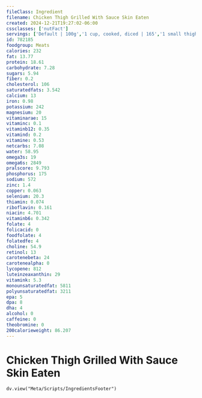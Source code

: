 ```yaml
---
fileClass: Ingredient
filename: Chicken Thigh Grilled With Sauce Skin Eaten
created: 2024-12-21T19:27:02-06:00
cssclasses: ['nutFact']
servings: ['Default | 100g','1 cup, cooked, diced | 165','1 small thigh | 100','1 medium thigh | 110','1 large thigh | 140','1 thigh, ns as to size | 110','1 oz, cooked | 28']
id: 782185
foodgroup: Meats
calories: 232
fat: 13.77
protein: 18.61
carbohydrate: 7.28
sugars: 5.94
fiber: 0.2
cholesterol: 106
saturatedfats: 3.542
calcium: 13
iron: 0.98
potassium: 242
magnesium: 20
vitaminarae: 15
vitaminc: 0.1
vitaminb12: 0.35
vitamind: 0.2
vitamine: 0.53
netcarbs: 7.08
water: 58.95
omega3s: 19
omega6s: 2849
pralscore: 9.793
phosphorus: 175
sodium: 572
zinc: 1.4
copper: 0.063
selenium: 20.3
thiamin: 0.074
riboflavin: 0.161
niacin: 4.701
vitaminb6: 0.342
folate: 4
folicacid: 0
foodfolate: 4
folatedfe: 4
choline: 54.9
retinol: 13
carotenebeta: 24
carotenealpha: 0
lycopene: 812
luteinzeaxanthin: 29
vitamink: 5.3
monounsaturatedfat: 5811
polyunsaturatedfat: 3211
epa: 5
dpa: 8
dha: 4
alcohol: 0
caffeine: 0
theobromine: 0
200calorieweight: 86.207
---
```


# Chicken Thigh Grilled With Sauce Skin Eaten

```dataviewjs
dv.view("Meta/Scripts/IngredientsFooter")
```